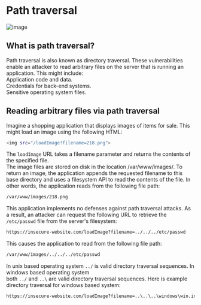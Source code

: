# Path traversal
![image](https://github.com/offensivecyber03/PortSwigger/assets/71892943/220a2957-4a74-4b6b-b6d3-91db208559cf)

## What is path traversal?

Path traversal is also known as directory traversal. 
These vulnerabilities enable an attacker to read arbitrary files on the server that is running an application. This might include:
<br>
Application code and data.<br>
Credentials for back-end systems.<br>
Sensitive operating system files.<br>

## Reading arbitrary files via path traversal

Imagine a shopping application that displays images of items for sale. This might load an image using the following HTML:<br>
```bash
<img src="/loadImage?filename=218.png">
```
The `loadImage` URL takes a filename parameter and returns the contents of the specified file.
<br>
The image files are stored on disk in the location /var/www/images/.
To return an image, the application appends the requested filename to this base directory and uses a filesystem API to read the contents of the file.
In other words, the application reads from the following file path:
```bash
/var/www/images/218.png
```
This application implements no defenses against path traversal attacks. 
As a result, an attacker can request the following URL to retrieve the `/etc/passwd` file from the server's filesystem:
```bash
https://insecure-website.com/loadImage?filename=../../../etc/passwd
```
This causes the application to read from the following file path:
```bash
/var/www/images/../../../etc/passwd
```
In unix based operating system `../` is valid directory traversal sequences. In windows based operating system<br>
both `../` and `..\` are valid directory traversal sequences.
Here is example directory traversal for windows based system:
```bash
https://insecure-website.com/loadImage?filename=..\..\..\windows\win.ini
```






